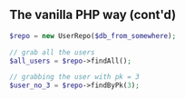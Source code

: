The vanilla PHP way (cont'd)
----------------------------
```php
$repo = new UserRepo($db_from_somewhere);

// grab all the users
$all_users = $repo->findAll();

// grabbing the user with pk = 3
$user_no_3 = $repo->findByPk(3);
```
